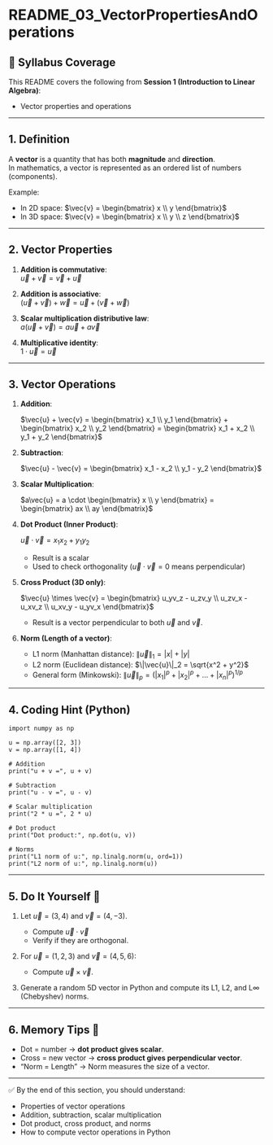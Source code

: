 # README_03_VectorPropertiesAndOperations

## 📌 Syllabus Coverage
This README covers the following from **Session 1 (Introduction to Linear Algebra)**:
- Vector properties and operations

---

## 1. Definition
A **vector** is a quantity that has both **magnitude** and **direction**.  
In mathematics, a vector is represented as an ordered list of numbers (components).

Example:  
- In 2D space: $\vec{v} = \begin{bmatrix} x \\ y \end{bmatrix}$  
- In 3D space: $\vec{v} = \begin{bmatrix} x \\ y \\ z \end{bmatrix}$  

---

## 2. Vector Properties
1. **Addition is commutative**:  
   $\vec{u} + \vec{v} = \vec{v} + \vec{u}$  

2. **Addition is associative**:  
   $(\vec{u} + \vec{v}) + \vec{w} = \vec{u} + (\vec{v} + \vec{w})$  

3. **Scalar multiplication distributive law**:  
   $a(\vec{u} + \vec{v}) = a\vec{u} + a\vec{v}$  

4. **Multiplicative identity**:  
   $1 \cdot \vec{u} = \vec{u}$  

---

## 3. Vector Operations
1. **Addition**:  

   $\vec{u} + \vec{v} = \begin{bmatrix} x_1 \\ y_1 \end{bmatrix} + \begin{bmatrix} x_2 \\ y_2 \end{bmatrix} = \begin{bmatrix} x_1 + x_2 \\ y_1 + y_2 \end{bmatrix}$  

2. **Subtraction**:  

   $\vec{u} - \vec{v} = \begin{bmatrix} x_1 - x_2 \\ y_1 - y_2 \end{bmatrix}$  

3. **Scalar Multiplication**:  

   $a\vec{u} = a \cdot \begin{bmatrix} x \\ y \end{bmatrix} = \begin{bmatrix} ax \\ ay \end{bmatrix}$  

4. **Dot Product (Inner Product)**:  

   $\vec{u} \cdot \vec{v} = x_1x_2 + y_1y_2$  

   - Result is a scalar  
   - Used to check orthogonality ($\vec{u} \cdot \vec{v} = 0$ means perpendicular)  

5. **Cross Product (3D only)**:  

   $\vec{u} \times \vec{v} = \begin{bmatrix} u_yv_z - u_zv_y \\ u_zv_x - u_xv_z \\ u_xv_y - u_yv_x \end{bmatrix}$  

   - Result is a vector perpendicular to both $\vec{u}$ and $\vec{v}$.  

6. **Norm (Length of a vector)**:  

   - L1 norm (Manhattan distance): $\|\vec{u}\|_1 = |x| + |y|$  
   - L2 norm (Euclidean distance): $\|\vec{u}\|_2 = \sqrt{x^2 + y^2}$  
   - General form (Minkowski): $\|\vec{u}\|_p = \big(|x_1|^p + |x_2|^p + \dots + |x_n|^p \big)^{1/p}$  

---

## 4. Coding Hint (Python)
    import numpy as np

    u = np.array([2, 3])
    v = np.array([1, 4])

    # Addition
    print("u + v =", u + v)

    # Subtraction
    print("u - v =", u - v)

    # Scalar multiplication
    print("2 * u =", 2 * u)

    # Dot product
    print("Dot product:", np.dot(u, v))

    # Norms
    print("L1 norm of u:", np.linalg.norm(u, ord=1))
    print("L2 norm of u:", np.linalg.norm(u))

---

## 5. Do It Yourself 🚀
1. Let $\vec{u} = (3,4)$ and $\vec{v} = (4,-3)$.  
   - Compute $\vec{u} \cdot \vec{v}$  
   - Verify if they are orthogonal.  

2. For $\vec{u} = (1,2,3)$ and $\vec{v} = (4,5,6)$:  
   - Compute $\vec{u} \times \vec{v}$.  

3. Generate a random 5D vector in Python and compute its L1, L2, and L∞ (Chebyshev) norms.  

---

## 6. Memory Tips 🧠
- Dot = number → **dot product gives scalar**.  
- Cross = new vector → **cross product gives perpendicular vector**.  
- “Norm = Length” → Norm measures the size of a vector.  

---

✅ By the end of this section, you should understand:
- Properties of vector operations  
- Addition, subtraction, scalar multiplication  
- Dot product, cross product, and norms  
- How to compute vector operations in Python  
